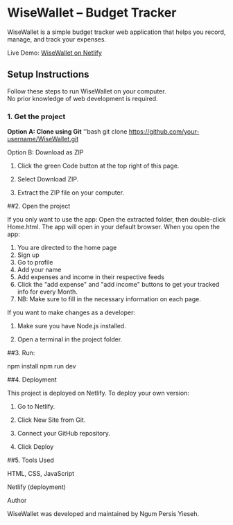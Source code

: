 
#  WiseWallet – Budget Tracker

WiseWallet is a simple budget tracker web application that helps you record, manage, and track your expenses.  

 Live Demo: [WiseWallet on Netlify](https://candid-centaur-b17e78.netlify.app/)


##  Setup Instructions

Follow these steps to run WiseWallet on your computer.  
No prior knowledge of web development is required.

### 1. Get the project

**Option A: Clone using Git**
''bash
git clone https://github.com/your-username/WiseWallet.git

Option B: Download as ZIP

1. Click the green Code button at the top right of this page.


2. Select Download ZIP.


3. Extract the ZIP file on your computer.


##2. Open the project

If you only want to use the app:
Open the extracted folder, then double-click Home.html.
The app will open in your default browser.
When you open the app:
1. You are directed to the home page
2. Sign up
3. Go to profile
4. Add your name
5. Add expenses and income in their respective feeds
6. Click the "add expense" and "add income" buttons to get your tracked info for every Month.
7. NB: Make sure to fill in the necessary information on each page.

If you want to make changes as a developer:

1. Make sure you have Node.js installed.


2. Open a terminal in the project folder.


##3. Run:

npm install
npm run dev

##4. Deployment 

This project is deployed on Netlify.
To deploy your own version:

1. Go to Netlify.


2. Click New Site from Git.


3. Connect your GitHub repository.


4. Click Deploy 


##5. Tools Used

HTML, CSS, JavaScript 

Netlify (deployment)


 Author

WiseWallet was developed and maintained by Ngum Persis Yieseh.















